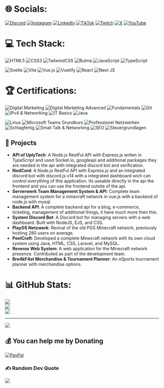# 🌐 Socials:
[![Discord](https://img.shields.io/badge/Discord-%237289DA.svg?logo=discord&logoColor=white)](https://discord.gg/vecto.) [![Instagram](https://img.shields.io/badge/Instagram-%23E4405F.svg?logo=Instagram&logoColor=white)](https://instagram.com/vecto_de) [![LinkedIn](https://img.shields.io/badge/LinkedIn-%230077B5.svg?logo=linkedin&logoColor=white)](https://linkedin.com/in/tim-hauke-b3b24b2b5) [![TikTok](https://img.shields.io/badge/TikTok-%23000000.svg?logo=TikTok&logoColor=white)](https://tiktok.com/@vectode) [![Twitch](https://img.shields.io/badge/Twitch-%239146FF.svg?logo=Twitch&logoColor=white)](https://twitch.tv/vectode) [![X](https://img.shields.io/badge/X-black.svg?logo=X&logoColor=white)](https://x.com/vectode) [![YouTube](https://img.shields.io/badge/YouTube-%23FF0000.svg?logo=YouTube&logoColor=white)](https://youtube.com/@vectode) 

# 💻 Tech Stack:
![HTML5](https://img.shields.io/badge/html5-%23E34F26.svg?style=for-the-badge&logo=html5&logoColor=white) ![CSS3](https://img.shields.io/badge/css3-%231572B6.svg?style=for-the-badge&logo=css3&logoColor=white) ![TailwindCSS](https://img.shields.io/badge/tailwindcss-%2338B2AC.svg?style=for-the-badge&logo=tailwind-css&logoColor=white) ![Bulma](https://img.shields.io/badge/bulma-%2300D1B2.svg?style=for-the-badge&logo=bulma&logoColor=white) ![JavaScript](https://img.shields.io/badge/javascript-%23323330.svg?style=for-the-badge&logo=javascript&logoColor=%23F7DF1E) ![TypeScript](https://img.shields.io/badge/typescript-%23007ACC.svg?style=for-the-badge&logo=typescript&logoColor=white)

![Svelte](https://img.shields.io/badge/svelte-%23f1413d.svg?style=for-the-badge&logo=svelte&logoColor=white) ![Vite](https://img.shields.io/badge/vite-%23646CFF.svg?style=for-the-badge&logo=vite&logoColor=white) ![Vue.js](https://img.shields.io/badge/vue.js-%2335495e.svg?style=for-the-badge&logo=vuedotjs&logoColor=%234FC08D) ![Vuetify](https://img.shields.io/badge/Vuetify-1867C0?style=for-the-badge&logo=vuetify&logoColor=AEDDFF) ![React](https://img.shields.io/badge/react-%2320232a.svg?style=for-the-badge&logo=react&logoColor=%2361DAFB) ![Next JS](https://img.shields.io/badge/Next-black?style=for-the-badge&logo=next.js&logoColor=white)

# 🏆 Certifications:
![Digital Marketing](https://img.shields.io/badge/Digital%20Marketing-%2300A1F1.svg?style=for-the-badge&logo=Google) ![Digital Marketing Advanced](https://img.shields.io/badge/Digital%20Marketing%20Advanced-%2300A1F1.svg?style=for-the-badge&logo=Google) ![Fundamentals](https://img.shields.io/badge/Fundamentals-%2300A1F1.svg?style=for-the-badge&logo=Google) ![Git](https://img.shields.io/badge/Git-%23F05033.svg?style=for-the-badge&logo=git&logoColor=white) ![IPv4 & Networking](https://img.shields.io/badge/IPv4%20%26%20Networking-%231572B6.svg?style=for-the-badge&logo=cisco) ![IT Basics](https://img.shields.io/badge/IT%20Basics-%2300A1F1.svg?style=for-the-badge&logo=Google) ![Java](https://img.shields.io/badge/Java-%23007396.svg?style=for-the-badge&logo=java&logoColor=white)

![Linux](https://img.shields.io/badge/Linux-%23FCC624.svg?style=for-the-badge&logo=linux&logoColor=black) ![Microsoft Teams Grundkurs](https://img.shields.io/badge/Microsoft%20Teams%20Grundkurs-%230078D7.svg?style=for-the-badge&logo=microsoft-teams&logoColor=white) ![Professionel Netzwerken](https://img.shields.io/badge/Professionel%20Netzwerken-%23F37021.svg?style=for-the-badge&logo=linkedin) ![Schlagfertig](https://img.shields.io/badge/Schlagfertig-%23FF7300.svg?style=for-the-badge&logo=google) ![Small Talk & Networking](https://img.shields.io/badge/Small%20Talk%20%26%20Networking-%2300A1F1.svg?style=for-the-badge&logo=google) ![SEO](https://img.shields.io/badge/SEO-%233572BA.svg?style=for-the-badge&logo=google) ![Steuergrundlagen](https://img.shields.io/badge/Steuergrundlagen-%23000.svg?style=for-the-badge&logo=gov)

## 💼 Projects

- **API of UplyTech**: A Node.js RestFul API with Express.js writen in TypeScript and used Socket.io, googleapi and additional packages they are needed in the api with integrated discord bot and verification.
- **NodCord**: A Node.js RestFul API with Express.js and an integrated discord bot with discord.js v14 with a integrated dashboard wich can control everything of this application. Its useable directly in the api the frontend and you can use the frontend outsite of the api.
- **Serverwerk Team Management System & API**: Complete team management system for a minecraft network in vue.js with a backend of node.js with mysql.
- **Backend API**: A complete backend api for a blog, e-commerce, ticketing, management of additional things, it have much more then this.
- **System Discord Bot**: A Discord bot for managing servers with a web dashboard. Built with NodeJS, EJS, and CSS.
- **PlayGS Netzwerk**: Revival of the old PGS Minecraft network, previously hosting 280 users on average.
- **PeelCraft**: Developed a complete Minecraft network with its own cloud system using Java, HTML, CSS, Laravel, and MySQL.
- **Reverox Web System**: A web application for the Minecraft network presence. Contributed as part of the development team.
- **Bre4kF4st Merchandise & Tournament Planner**: An eSports tournament planner with merchandise options.

# 📊 GitHub Stats:
![](https://github-readme-stats.vercel.app/api?username=VectoDE&theme=dark&hide_border=false&include_all_commits=true&count_private=true)<br/>
![](https://github-readme-streak-stats.herokuapp.com/?user=VectoDE&theme=dark&hide_border=false)<br/>
![](https://github-readme-stats.vercel.app/api/top-langs/?username=VectoDE&theme=dark&hide_border=false&include_all_commits=true&count_private=true&layout=compact)

---
[![](https://visitcount.itsvg.in/api?id=VectoDE&icon=0&color=0)](https://visitcount.itsvg.in)

## 💰 You can help me by Donating
[![PayPal](https://img.shields.io/badge/PayPal-00457C?style=for-the-badge&logo=paypal&logoColor=white)](https://paypal.me/TimHauke99)

### ✍️ Random Dev Quote
![](https://quotes-github-readme.vercel.app/api?type=horizontal&theme=radical)

